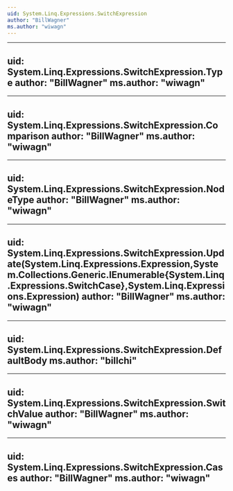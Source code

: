 ```yaml
---
uid: System.Linq.Expressions.SwitchExpression
author: "BillWagner"
ms.author: "wiwagn"
---
```


---
uid: System.Linq.Expressions.SwitchExpression.Type
author: "BillWagner"
ms.author: "wiwagn"
---

---
uid: System.Linq.Expressions.SwitchExpression.Comparison
author: "BillWagner"
ms.author: "wiwagn"
---

---
uid: System.Linq.Expressions.SwitchExpression.NodeType
author: "BillWagner"
ms.author: "wiwagn"
---

---
uid: System.Linq.Expressions.SwitchExpression.Update(System.Linq.Expressions.Expression,System.Collections.Generic.IEnumerable{System.Linq.Expressions.SwitchCase},System.Linq.Expressions.Expression)
author: "BillWagner"
ms.author: "wiwagn"
---

---
uid: System.Linq.Expressions.SwitchExpression.DefaultBody
ms.author: "billchi"
---

---
uid: System.Linq.Expressions.SwitchExpression.SwitchValue
author: "BillWagner"
ms.author: "wiwagn"
---

---
uid: System.Linq.Expressions.SwitchExpression.Cases
author: "BillWagner"
ms.author: "wiwagn"
---
